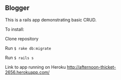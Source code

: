 ## Blogger

This is a rails app demonstrating basic CRUD.

To install:

Clone repository

Run ```$ rake db:migrate```

Run ```$ rails s```

Link to app running on Heroku
http://afternoon-thicket-2656.herokuapp.com/
